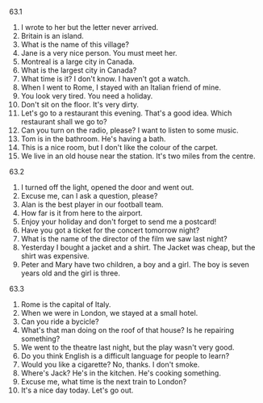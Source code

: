 63.1
  1. I wrote to her but the letter never arrived.
  2. Britain is an island.
  3. What is the name of this village?
  4. Jane is a very nice person. You must meet her.
  5. Montreal is a large city in Canada.
  6. What is the largest city in Canada?
  7. What time is it? I don't know. I haven't got a watch.
  8. When I went to Rome, I stayed with an Italian friend of mine.
  9. You look very tired. You need a holiday.
  10. Don't sit on the floor. It's very dirty.
  11. Let's go to a restaurant this evening. That's a good idea. Which restaurant shall we go to?
  12. Can you turn on the radio, please? I want to listen to some music.
  13. Tom is in the bathroom. He's having a bath.
  14. This is a nice room, but I don't like the colour of the carpet.
  15. We live in an old house near the station. It's two miles from the centre.

63.2
  1. I turned off the light, opened the door and went out.
  2. Excuse me, can I ask a question, please?
  3. Alan is the best player in our football team.
  4. How far is it from here to the airport.
  5. Enjoy your holiday and don't forget to send me a postcard!
  6. Have you got a ticket for the concert tomorrow night?
  7. What is the name of the director of the film we saw last night?
  8. Yesterday I bought a jacket and a shirt. The Jacket was cheap, but the shirt was expensive.
  9. Peter and Mary have two children, a boy and a girl. The boy is seven years old and the girl is three.

63.3
  1. Rome is the capital of Italy.
  2. When we were in London, we stayed at a small hotel.
  3. Can you ride a bycicle?
  4. What's that man doing on the roof of that house? Is he repairing something?
  5. We went to the theatre last night, but the play wasn't very good.
  6. Do you think English is a difficult language for people to learn?
  7. Would you like a cigarette? No, thanks. I don't smoke.
  8. Where's Jack? He's in the kitchen. He's cooking something.
  9. Excuse me, what time is the next train to London?
  10. It's a nice day today. Let's go out.
